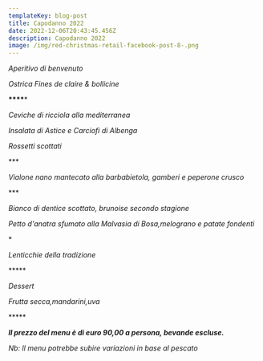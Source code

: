 ```yaml
---
templateKey: blog-post
title: Capodanno 2022
date: 2022-12-06T20:43:45.456Z
description: Capodanno 2022
image: /img/red-christmas-retail-facebook-post-8-.png
---
```

*Aperitivo di benvenuto*

*Ostrica Fines de claire & bollicine*

**\*\*\*\****

*Ceviche di ricciola alla mediterranea*

*Insalata di Astice e Carciofi di Albenga* 

*Rossetti scottati*

\*\**

*Vialone nano mantecato alla barbabietola,
gamberi e peperone crusco*

\*\**

*Bianco di dentice scottato, brunoise secondo stagione*

*Petto d'anatra sfumato alla Malvasia di Bosa,melograno e patate fondenti*

*﻿**

*Lenticchie della tradizione*

\*\*\*\**

*Dessert*

*﻿Frutta secca,mandarini,uva*

\*\*\*\**

***Il prezzo del menu è di euro 90,00 a persona, bevande escluse.***

*Nb: Il menu potrebbe subire variazioni in base al pescato*